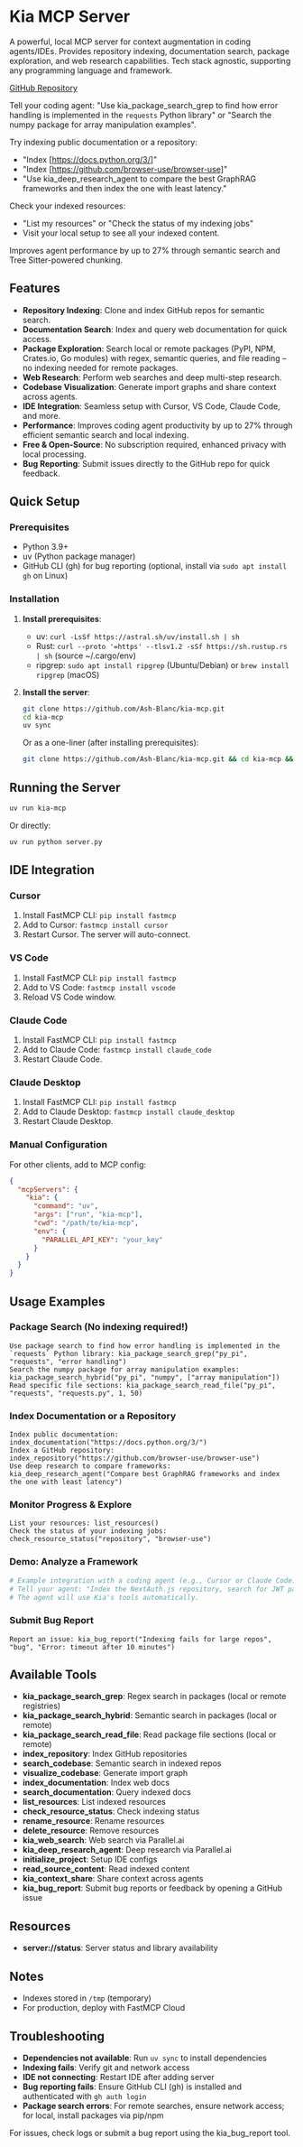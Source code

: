 # Kia MCP Server

A powerful, local MCP server for context augmentation in coding agents/IDEs. Provides repository indexing, documentation search, package exploration, and web research capabilities. Tech stack agnostic, supporting any programming language and framework.

[GitHub Repository](https://github.com/Ash-Blanc/kia-mcp)

Tell your coding agent: "Use kia_package_search_grep to find how error handling is implemented in the `requests` Python library" or "Search the numpy package for array manipulation examples".

Try indexing public documentation or a repository:
- "Index [https://docs.python.org/3/]"
- "Index [https://github.com/browser-use/browser-use]"
- "Use kia_deep_research_agent to compare the best GraphRAG frameworks and then index the one with least latency."

Check your indexed resources:
- "List my resources" or "Check the status of my indexing jobs"
- Visit your local setup to see all your indexed content.

Improves agent performance by up to 27% through semantic search and Tree Sitter-powered chunking.

## Features

- **Repository Indexing**: Clone and index GitHub repos for semantic search.
- **Documentation Search**: Index and query web documentation for quick access.
- **Package Exploration**: Search local or remote packages (PyPI, NPM, Crates.io, Go modules) with regex, semantic queries, and file reading – no indexing needed for remote packages.
- **Web Research**: Perform web searches and deep multi-step research.
- **Codebase Visualization**: Generate import graphs and share context across agents.
- **IDE Integration**: Seamless setup with Cursor, VS Code, Claude Code, and more.
- **Performance**: Improves coding agent productivity by up to 27% through efficient semantic search and local indexing.
- **Free & Open-Source**: No subscription required, enhanced privacy with local processing.
- **Bug Reporting**: Submit issues directly to the GitHub repo for quick feedback.

## Quick Setup

### Prerequisites

- Python 3.9+
- uv (Python package manager)
- GitHub CLI (gh) for bug reporting (optional, install via `sudo apt install gh` on Linux)

### Installation

1. **Install prerequisites**:
    - uv: `curl -LsSf https://astral.sh/uv/install.sh | sh`
    - Rust: `curl --proto '=https' --tlsv1.2 -sSf https://sh.rustup.rs | sh` (source ~/.cargo/env)
    - ripgrep: `sudo apt install ripgrep` (Ubuntu/Debian) or `brew install ripgrep` (macOS)

 2. **Install the server**:
     ```bash
     git clone https://github.com/Ash-Blanc/kia-mcp.git
     cd kia-mcp
     uv sync
     ```

    Or as a one-liner (after installing prerequisites):
    ```bash
    git clone https://github.com/Ash-Blanc/kia-mcp.git && cd kia-mcp && uv sync
    ```

## Running the Server

```bash
uv run kia-mcp
```

Or directly:
```bash
uv run python server.py
```

## IDE Integration

### Cursor

1. Install FastMCP CLI: `pip install fastmcp`
2. Add to Cursor: `fastmcp install cursor`
3. Restart Cursor. The server will auto-connect.

### VS Code

1. Install FastMCP CLI: `pip install fastmcp`
2. Add to VS Code: `fastmcp install vscode`
3. Reload VS Code window.

### Claude Code

1. Install FastMCP CLI: `pip install fastmcp`
2. Add to Claude Code: `fastmcp install claude_code`
3. Restart Claude Code.

### Claude Desktop

1. Install FastMCP CLI: `pip install fastmcp`
2. Add to Claude Desktop: `fastmcp install claude_desktop`
3. Restart Claude Desktop.

### Manual Configuration

For other clients, add to MCP config:

```json
{
  "mcpServers": {
    "kia": {
      "command": "uv",
      "args": ["run", "kia-mcp"],
      "cwd": "/path/to/kia-mcp",
      "env": {
        "PARALLEL_API_KEY": "your_key"
      }
    }
  }
}
```

## Usage Examples

### Package Search (No indexing required!)
```
Use package search to find how error handling is implemented in the `requests` Python library: kia_package_search_grep("py_pi", "requests", "error handling")
Search the numpy package for array manipulation examples: kia_package_search_hybrid("py_pi", "numpy", ["array manipulation"])
Read specific file sections: kia_package_search_read_file("py_pi", "requests", "requests.py", 1, 50)
```

### Index Documentation or a Repository
```
Index public documentation: index_documentation("https://docs.python.org/3/")
Index a GitHub repository: index_repository("https://github.com/browser-use/browser-use")
Use deep research to compare frameworks: kia_deep_research_agent("Compare best GraphRAG frameworks and index the one with least latency")
```

### Monitor Progress & Explore
```
List your resources: list_resources()
Check the status of your indexing jobs: check_resource_status("repository", "browser-use")
```

### Demo: Analyze a Framework
```python
# Example integration with a coding agent (e.g., Cursor or Claude Code)
# Tell your agent: "Index the NextAuth.js repository, search for JWT patterns, find session docs, and show auth patterns from other repos."
# The agent will use Kia's tools automatically.
```

### Submit Bug Report
```
Report an issue: kia_bug_report("Indexing fails for large repos", "bug", "Error: timeout after 10 minutes")
```

## Available Tools

- **kia_package_search_grep**: Regex search in packages (local or remote registries)
- **kia_package_search_hybrid**: Semantic search in packages (local or remote)
- **kia_package_search_read_file**: Read package file sections (local or remote)
- **index_repository**: Index GitHub repositories
- **search_codebase**: Semantic search in indexed repos
- **visualize_codebase**: Generate import graph
- **index_documentation**: Index web docs
- **search_documentation**: Query indexed docs
- **list_resources**: List indexed resources
- **check_resource_status**: Check indexing status
- **rename_resource**: Rename resources
- **delete_resource**: Remove resources
- **kia_web_search**: Web search via Parallel.ai
- **kia_deep_research_agent**: Deep research via Parallel.ai
- **initialize_project**: Setup IDE configs
- **read_source_content**: Read indexed content
- **kia_context_share**: Share context across agents
- **kia_bug_report**: Submit bug reports or feedback by opening a GitHub issue

## Resources

- **server://status**: Server status and library availability

## Notes

- Indexes stored in `/tmp` (temporary)
- For production, deploy with FastMCP Cloud

## Troubleshooting

- **Dependencies not available**: Run `uv sync` to install dependencies
- **Indexing fails**: Verify git and network access
- **IDE not connecting**: Restart IDE after adding server
- **Bug reporting fails**: Ensure GitHub CLI (gh) is installed and authenticated with `gh auth login`
- **Package search errors**: For remote searches, ensure network access; for local, install packages via pip/npm

For issues, check logs or submit a bug report using the kia_bug_report tool.